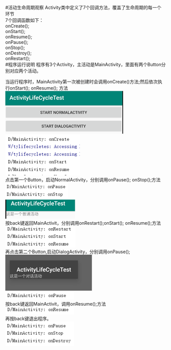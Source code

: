 #活动生命周期观察
Activity类中定义了7个回调方法，覆盖了生命周期的每一个环节  
7个回调函数如下：  
onCreate();  
onStart();  
onResume();  
onPause();  
onStop();  
onDestroy();  
onRestart();  
#程序运行说明
程序有3个Activity，主活动是MainActivity，里面有两个Button分别对应两个活动。  

当运行程序时，MainActivity第一次被创建时会调用onCreate()方法;然后依次执行onStart(); onResume(); 方法    
![启动程序](/ActivicyLifeCycleTest/img/捕获.PNG)  
![启动程序](/ActivicyLifeCycleTest/img/捕获1.PNG)   
点击第一个Button，启动NormalActivity，分别调用onPause();  onStop();方法  
![普通活动](/ActivicyLifeCycleTest/img/捕获2.PNG)   
![普通活动](/ActivicyLifeCycleTest/img/捕获3.PNG)  
按back键返回MainActivit，分别调用onRestart();onStart(); onResume();方法    
![返回主活动](/ActivicyLifeCycleTest/img/捕获4.PNG)  
再点击第二个Button,启动DialogActivity，分别调用onPause();  
![对话活动](/ActivicyLifeCycleTest/img/捕获5.PNG)  
![对话活动](/ActivicyLifeCycleTest/img/捕获6.PNG)  
按back键返回MainActivit，调用onResume();方法     
![返回主活动](/ActivicyLifeCycleTest/img/捕获8.png)  
再按back键退出程序。  
![退出程序](/ActivicyLifeCycleTest/img/捕获7.PNG)  

